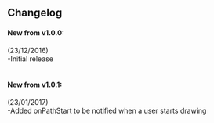 Changelog
------
#### New from v1.0.0: <br />
(23/12/2016) <br />
-Initial release <br /> <br />

#### New from v1.0.1: <br />
(23/01/2017) <br />
-Added onPathStart to be notified when a user starts drawing <br />